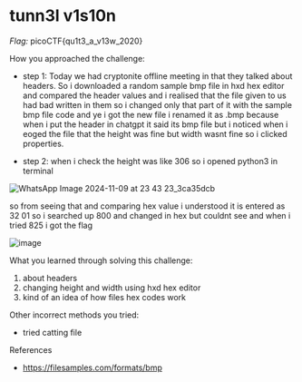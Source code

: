 # tunn3l v1s10n

*Flag:* picoCTF{qu1t3_a_v13w_2020}

How you approached the challenge:

- step 1: Today we had cryptonite offline meeting in that they talked about headers.
So i downloaded a random sample bmp file in hxd hex editor and compared the header values and i realised that the file given to us had bad written in them so i changed only that part of it with the sample bmp file
code and ye i got the new file i renamed it as .bmp because when i put the header in chatgpt it said its bmp file but i noticed when i eoged the file that the height was fine but width wasnt fine so i clicked properties.


- step 2: when i check the height was like 306 so i opened python3 in terminal

![WhatsApp Image 2024-11-09 at 23 43 23_3ca35dcb](https://github.com/user-attachments/assets/2f1a8e23-9c83-4041-a928-14cd99a964f1)


so from seeing that and comparing hex value i understood it is entered as 32 01 so i searched up 800 and changed in hex but couldnt see and when i tried 825 i got the flag

![image](https://github.com/user-attachments/assets/0d6c4e58-a4d3-4db2-90f5-095a051a7cfc)

What you learned through solving this challenge:

1. about headers
2. changing height and width using hxd hex editor
3. kind of an idea of how files hex codes work

Other incorrect methods you tried:

- tried catting file

References

- https://filesamples.com/formats/bmp
